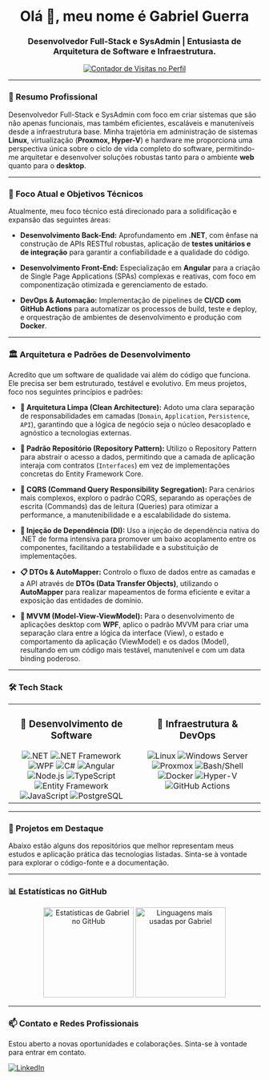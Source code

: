 <div align="center">
  <h1 align="center">Olá 👋, meu nome é Gabriel Guerra</h1>
  <h3 align="center">Desenvolvedor Full-Stack e SysAdmin | Entusiasta de Arquitetura de Software e Infraestrutura.</h3>
  <a href="https://github.com/G-GuerraTW">
    <img src="https://komarev.com/ghpvc/?username=G-GuerraTW&label=VISITAS+NO+PERFIL&color=0e75b6&style=for-the-badge" alt="Contador de Visitas no Perfil" />
  </a>
</div>

---

### 📖 Resumo Profissional

Desenvolvedor Full-Stack e SysAdmin com foco em criar sistemas que são não apenas funcionais, mas também eficientes, escaláveis e manuteníveis desde a infraestrutura base. Minha trajetória em administração de sistemas **Linux**, virtualização (**Proxmox, Hyper-V**) e hardware me proporciona uma perspectiva única sobre o ciclo de vida completo do software, permitindo-me arquitetar e desenvolver soluções robustas tanto para o ambiente **web** quanto para o **desktop**.

---

### 🎯 Foco Atual e Objetivos Técnicos

Atualmente, meu foco técnico está direcionado para a solidificação e expansão das seguintes áreas:

-   **Desenvolvimento Back-End:** Aprofundamento em **.NET**, com ênfase na construção de APIs RESTful robustas, aplicação de **testes unitários e de integração** para garantir a confiabilidade e a qualidade do código.

-   **Desenvolvimento Front-End:** Especialização em **Angular** para a criação de Single Page Applications (SPAs) complexas e reativas, com foco em componentização otimizada e gerenciamento de estado.

-   **DevOps & Automação:** Implementação de pipelines de **CI/CD com GitHub Actions** para automatizar os processos de build, teste e deploy, e orquestração de ambientes de desenvolvimento e produção com **Docker**.

---

### 🏛️ Arquitetura e Padrões de Desenvolvimento

Acredito que um software de qualidade vai além do código que funciona. Ele precisa ser bem estruturado, testável e evolutivo. Em meus projetos, foco nos seguintes princípios e padrões:

-   **🧱 Arquitetura Limpa (Clean Architecture):** Adoto uma clara separação de responsabilidades em camadas (`Domain`, `Application`, `Persistence`, `API`), garantindo que a lógica de negócio seja o núcleo desacoplado e agnóstico a tecnologias externas.

-   **🔗 Padrão Repositório (Repository Pattern):** Utilizo o Repository Pattern para abstrair o acesso a dados, permitindo que a camada de aplicação interaja com contratos (`Interfaces`) em vez de implementações concretas do Entity Framework Core.

-   **🎯 CQRS (Command Query Responsibility Segregation):** Para cenários mais complexos, exploro o padrão CQRS, separando as operações de escrita (Commands) das de leitura (Queries) para otimizar a performance, a manutenibilidade e a escalabilidade do sistema.

-   **💉 Injeção de Dependência (DI):** Uso a injeção de dependência nativa do .NET de forma intensiva para promover um baixo acoplamento entre os componentes, facilitando a testabilidade e a substituição de implementações.

-   **📋 DTOs & AutoMapper:** Controlo o fluxo de dados entre as camadas e a API através de **DTOs (Data Transfer Objects)**, utilizando o **AutoMapper** para realizar mapeamentos de forma eficiente e evitar a exposição das entidades de domínio.

-   **🎨 MVVM (Model-View-ViewModel):** Para o desenvolvimento de aplicações desktop com **WPF**, aplico o padrão MVVM para criar uma separação clara entre a lógica da interface (View), o estado e comportamento da aplicação (ViewModel) e os dados (Model), resultando em um código mais testável, manutenível e com um data binding poderoso.

---

### 🛠️ Tech Stack

<table width="100%">
  <tr>
    <td width="50%" valign="top">
      <h3 align="center">🚀 Desenvolvimento de Software</h3>
      <div align="center">
        <img src="https://img.shields.io/badge/.NET-512BD4?style=for-the-badge&logo=dotnet&logoColor=white" alt=".NET"/>
        <img src="https://img.shields.io/badge/.NET%20Framework-512BD4?style=for-the-badge&logo=.net&logoColor=white" alt=".NET Framework"/>
        <img src="https://img.shields.io/badge/WPF-5C2D91?style=for-the-badge&logo=.net&logoColor=white" alt="WPF"/>
        <img src="https://img.shields.io/badge/C%23-239120?style=for-the-badge&logo=c-sharp&logoColor=white" alt="C#"/>
        <img src="https://img.shields.io/badge/Angular-DD0031?style=for-the-badge&logo=angular&logoColor=white" alt="Angular"/>
        <img src="https://img.shields.io/badge/Node.js-339933?style=for-the-badge&logo=nodedotjs&logoColor=white" alt="Node.js"/>
        <img src="https://img.shields.io/badge/TypeScript-3178C6?style=for-the-badge&logo=typescript&logoColor=white" alt="TypeScript"/>
        <img src="https://img.shields.io/badge/Entity%20Framework-512BD4?style=for-the-badge" alt="Entity Framework"/>
        <img src="https://img.shields.io/badge/JavaScript-F7DF1E?style=for-the-badge&logo=javascript&logoColor=black" alt="JavaScript"/>
        <img src="https://img.shields.io/badge/PostgreSQL-4169E1?style=for-the-badge&logo=postgresql&logoColor=white" alt="PostgreSQL"/>
      </div>
    </td>
    <td width="50%" valign="top">
      <h3 align="center">🔧 Infraestrutura & DevOps</h3>
      <div align="center">
        <img src="https://img.shields.io/badge/Linux-FCC624?style=for-the-badge&logo=linux&logoColor=black" alt="Linux"/>
        <img src="https://img.shields.io/badge/Windows%20Server-0078D6?style=for-the-badge&logo=windows-server&logoColor=white" alt="Windows Server"/>
        <img src="https://img.shields.io/badge/Proxmox-E52F5D?style=for-the-badge&logo=proxmox&logoColor=white" alt="Proxmox"/>
        <img src="https://img.shields.io/badge/Shell_Script-121011?style=for-the-badge&logo=gnu-bash&logoColor=white" alt="Bash/Shell"/>
        <img src="https://img.shields.io/badge/Docker-2496ED?style=for-the-badge&logo=docker&logoColor=white" alt="Docker"/>
        <img src="https://img.shields.io/badge/Hyper--V-0078D6?style=for-the-badge&logo=hyperv&logoColor=white" alt="Hyper-V"/>
        <img src="https://img.shields.io/badge/GitHub_Actions-2088FF?style=for-the-badge&logo=github-actions&logoColor=white" alt="GitHub Actions"/>
      </div>
    </td>
  </tr>
</table>

---

### 📌 Projetos em Destaque

Abaixo estão alguns dos repositórios que melhor representam meus estudos e aplicação prática das tecnologias listadas. Sinta-se à vontade para explorar o código-fonte e a documentação.

---

### 📊 Estatísticas no GitHub

<div align="center">
  <img height="180em" src="https://github-readme-stats.vercel.app/api?username=G-GuerraTW&show_icons=true&theme=react&hide_border=true&bg_color=0D1117&title_color=F85D7F&icon_color=F8D866" alt="Estatísticas de Gabriel no GitHub"/>
  <img height="180em" src="https://github-readme-stats.vercel.app/api/top-langs/?username=G-GuerraTW&layout=compact&theme=react&hide_border=true&bg_color=0D1117&title_color=F85D7F&icon_color=F8D866" alt="Linguagens mais usadas por Gabriel"/>
</div>

---

### 📫 Contato e Redes Profissionais

Estou aberto a novas oportunidades e colaborações. Sinta-se à vontade para entrar em contato.

<p align="left">
  <a href="https://linkedin.com/in/seu-linkedin-aqui" target="_blank">
    <img src="https://img.shields.io/badge/-LinkedIn-0077B5?style=for-the-badge&logo=linkedin&logoColor=white" alt="LinkedIn"/>
  </a>
  </p>
